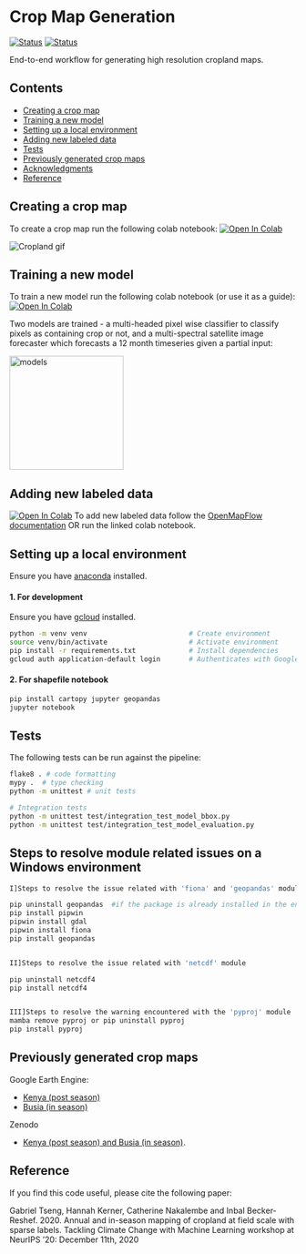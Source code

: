 
# Crop Map Generation

[![Status](https://github.com/nasaharvest/crop-mask/actions/workflows/test.yml/badge.svg)](https://github.com/nasaharvest/crop-mask/actions/workflows/test.yml) [![Status](https://github.com/nasaharvest/crop-mask/actions/workflows/deploy.yml/badge.svg)](https://github.com/nasaharvest/crop-mask/actions/workflows/deploy.yml)

End-to-end workflow for generating high resolution cropland maps.

## Contents
-   [Creating a crop map](#creating-a-crop-map)
-   [Training a new model](#training-a-new-model)
-   [Setting up a local environment](#setting-up-a-local-environment)
-   [Adding new labeled data](#adding-new-labeled-data)
-   [Tests](#tests)
-   [Previously generated crop maps](#previously-generated-crop-maps)
-   [Acknowledgments](#acknowledgments)
-   [Reference](#reference)
## Creating a crop map
To create a crop map run the following colab notebook: 
[![Open In Colab](https://colab.research.google.com/assets/colab-badge.svg)](https://colab.research.google.com/github/nasaharvest/openmapflow/blob/main/openmapflow/notebooks/create_map.ipynb)

![Cropland gif](assets/cropmask.gif)
## Training a new model
To train a new model run the following colab notebook (or use it as a guide):
[![Open In Colab](https://colab.research.google.com/assets/colab-badge.svg)](https://colab.research.google.com/github/nasaharvest/crop-mask/blob/master/notebooks/train.ipynb)

Two models are trained - a multi-headed pixel wise classifier to classify pixels as containing crop or not, and a multi-spectral satellite image forecaster which forecasts a 12 month timeseries given a partial input:

<img src="assets/models.png" alt="models" height="200px"/>

## Adding new labeled data
[![Open In Colab](https://colab.research.google.com/assets/colab-badge.svg)](https://colab.research.google.com/github/nasaharvest/openmapflow/blob/main/openmapflow/notebooks/new_data.ipynb)
To add new labeled data follow the [OpenMapFlow documentation](https://github.com/nasaharvest/openmapflow#adding-data-) OR run the linked colab notebook. 



## Setting up a local environment
Ensure you have [anaconda](https://www.anaconda.com/download/#macos) installed.
#### 1. For development 
Ensure you have [gcloud](https://cloud.google.com/sdk/docs/install) installed.
```bash
python -m venv venv                         # Create environment  
source venv/bin/activate                    # Activate environment
pip install -r requirements.txt             # Install dependencies
gcloud auth application-default login       # Authenticates with Google Cloud
```

#### 2. For shapefile notebook
```bash
pip install cartopy jupyter geopandas
jupyter notebook
```

## Tests

The following tests can be run against the pipeline:

```bash
flake8 . # code formatting
mypy .  # type checking
python -m unittest # unit tests

# Integration tests
python -m unittest test/integration_test_model_bbox.py
python -m unittest test/integration_test_model_evaluation.py
```

## Steps to resolve module related issues on a Windows environment

```bash
I]Steps to resolve the issue related with 'fiona' and 'geopandas' module

pip uninstall geopandas  #if the package is already installed in the environment
pip install pipwin
pipwin install gdal
pipwin install fiona
pip install geopandas


II]Steps to resolve the issue related with 'netcdf' module

pip uninstall netcdf4
pip install netcdf4


III]Steps to resolve the warning encountered with the 'pyproj' module
mamba remove pyproj or pip uninstall pyproj
pip install pyproj

```

## Previously generated crop maps

Google Earth Engine:

-   [Kenya (post season)](https://code.earthengine.google.com/ea3613a3a45badfd01ce2ec914dfe1ef)
-   [Busia (in season)](https://code.earthengine.google.com/f567cccc28dad7a25e088d56dabfbd4c)

Zenodo

-   [Kenya (post season) and Busia (in season)](https://doi.org/10.5281/zenodo.4271143).

## Reference

If you find this code useful, please cite the following paper:

Gabriel Tseng, Hannah Kerner, Catherine Nakalembe and Inbal Becker-Reshef. 2020. Annual and in-season mapping of cropland at field scale with sparse labels. Tackling Climate Change with Machine Learning workshop at NeurIPS ’20: December 11th, 2020
